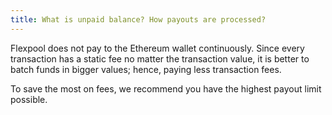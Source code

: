 ```yaml
---
title: What is unpaid balance? How payouts are processed?
---
```


Flexpool does not pay to the Ethereum wallet continuously. Since every transaction has a static fee no matter the transaction value, it is better to batch funds in bigger values; hence, paying less transaction fees.

To save the most on fees, we recommend you have the highest payout limit possible. 